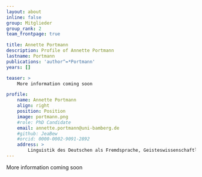 ```yaml
---
layout: about
inline: false
group: Mitglieder
group_rank: 2
team_frontpage: true

title: Annette Portmann
description: Profile of Annette Portmann
lastname: Portmann
publications: 'author^=*Portmann'
years: []

teaser: >
    More information coming soon

profile:
    name: Annette Portmann
    align: right
    position: Position
    image: portmann.png
    #role: PhD Candidate
    email: annette.portmann@uni-bamberg.de
    #github: JeaBew
    #orcid: 0000-0002-9091-2892
    address: >
        Linguistik des Deutschen als Fremdsprache, Geisteswissenschaftliches Zentrum, Beethovenstraße 15, Raum 1007, 04107 Leipzig
---
```


More information coming soon
